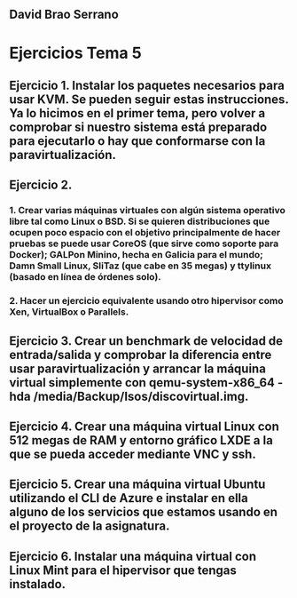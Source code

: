 ## David Brao Serrano

# Ejercicios Tema 5

## Ejercicio 1. Instalar los paquetes necesarios para usar KVM. Se pueden seguir estas instrucciones. Ya lo hicimos en el primer tema, pero volver a comprobar si nuestro sistema está preparado para ejecutarlo o hay que conformarse con la paravirtualización.


## Ejercicio 2. 

### 1. Crear varias máquinas virtuales con algún sistema operativo libre tal como Linux o BSD. Si se quieren distribuciones que ocupen poco espacio con el objetivo principalmente de hacer pruebas se puede usar CoreOS (que sirve como soporte para Docker); GALPon Minino, hecha en Galicia para el mundo; Damn Small Linux, SliTaz (que cabe en 35 megas) y ttylinux (basado en línea de órdenes solo).

### 2. Hacer un ejercicio equivalente usando otro hipervisor como Xen, VirtualBox o Parallels.


## Ejercicio 3. Crear un benchmark de velocidad de entrada/salida y comprobar la diferencia entre usar paravirtualización y arrancar la máquina virtual simplemente con qemu-system-x86_64 -hda /media/Backup/Isos/discovirtual.img.


## Ejercicio 4. Crear una máquina virtual Linux con 512 megas de RAM y entorno gráfico LXDE a la que se pueda acceder mediante VNC y ssh.


## Ejercicio 5. Crear una máquina virtual Ubuntu utilizando el CLI de Azure e instalar en ella alguno de los servicios que estamos usando en el proyecto de la asignatura.


## Ejercicio 6. Instalar una máquina virtual con Linux Mint para el hipervisor que tengas instalado.


